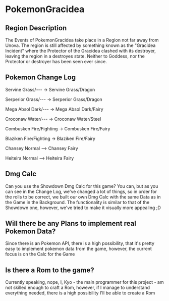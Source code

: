 # PokemonGracidea

## Region Description
The Events of PokemonGracidea take place in a Region not far away from Unova. The region is still affected by something known as the "Gracidea Incident" where the Protector of the Gracidea clashed with its destroyer, leaving the region in a destroyes state. Neither to Goddess, nor the Protector or destroyer has been seen ever since.

## Pokemon Change Log
Servine Grass/--- -> Servine Grass/Dragon

Serperior Grass/--- -> Serperior Grass/Dragon

Mega Absol Dark/--- -> Mega Absol Dark/Fairy

Croconaw Water/--- -> Croconaw Water/Steel

Combusken Fire/Fighting -> Combusken Fire/Fairy

Blaziken Fire/Fighting -> Blaziken Fire/Fairy

Chansey Normal --> Chansey Fairy

Heiteira Normal --> Heiteira Fairy

## Dmg Calc
Can you use the Showdown Dmg Calc for this game? You can, but as you can see in the Change Log, we've changed a lot of things, so in order for the rolls to be correct, we built our own Dmg Calc with the same Data as in the Game in the Background. 
The functionality is similar to that of the Showdown one, however, we've tried to make it visually more appealing ;D

## Will there be any Plans to implement real Pokemon Data?
Since there is an Pokemon API, there is a high possibility, that it's pretty easy to implement pokemon data from the game, however, the current focus is on the Calc for the Game

## Is there a Rom to the game?
Currently speaking, nope, I, Kyo - the main programmer for this project - am not skilled enough to craft a Rom, however, if I manage to understand everything needed, there is a high possibility I'll be able to create a Rom

